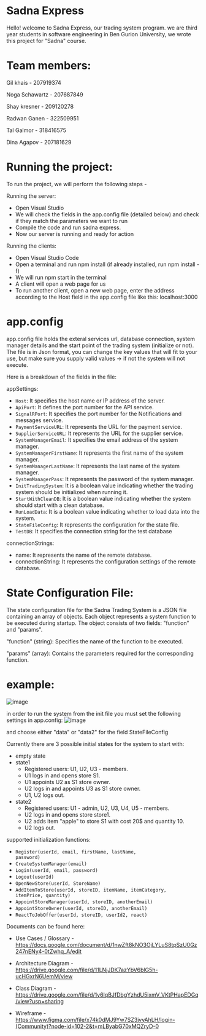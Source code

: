 # Sadna Express

Hello! welcome to Sadna Express, our trading system program.
we are third year students in software engineering in Ben Gurion University, we wrote this project for "Sadna" course.

# Team members:

Gil khais - 207919374

Noga Schawartz - 207687849

Shay kresner - 209120278

Radwan Ganen - 322509951

Tal Galmor - 318416575

Dina Agapov - 207181629

# Running the project:
To run the project, we will perform the following steps -

Running the server:
- Open Visual Studio
- We will check the fields in the app.config file (detailed below) and check if they match the parameters we want to run
- Compile the code and run sadna express.
- Now our server is running and ready for action

Running the clients:
- Open Visual Studio Code
- Open a terminal and run npm install (if already installed, run npm install -f)
- We will run npm start in the terminal
- A client will open a web page for us
- To run another client, open a new web page, enter the address according to the Host field in the app.config file like this: localhost:3000

# app.config
 
app.config file holds the exteral services url, database connection, system manager details and the start point of the trading system (initialize or not). 
The file is in Json format,  you can change the key values that will fit to your use, but make sure you supply valid values -> if not the system will not execute.

Here is a breakdown of the fields in the file:

appSettings:
* <code>Host</code>: It specifies the host name or IP address of the server.
* <code>ApiPort</code>: It defines the port number for the API service.
* <code>SignalRPort</code>: It specifies the port number for the Notifications and messages service. 
* <code>PaymentServiceURL</code>: It represents the URL for the payment service.
* <code>SupplierServiceURL</code>: It represents the URL for the supplier service.
* <code>SystemManagerEmail</code>: It specifies the email address of the system manager.
* <code>SystemManagerFirstName</code>: It represents the first name of the system manager.
* <code>SystemManagerLastName</code>: It represents the last name of the system manager.
* <code>SystemManagerPass</code>: It represents the password of the system manager.
* <code>InitTradingSystem</code>: It is a boolean value indicating whether the trading system should be initialized when running it.
* <code>StartWithCleanDB</code>: It is a boolean value indicating whether the system should start with a clean database.
* <code>RunLoadData</code>: It is a boolean value indicating whether to load data into the system.
* <code>StateFileConfig</code>: It represents the configuration for the state file.
* <code>TestDB</code>: It specifies the connection string for the test database

connectionStrings:
* name: It represents the name of the remote database.
* connectionString: It represents the configuration settings of the remote database.

# State Configuration File:

The state configuration file for the Sadna Trading System is a JSON file containing an array of objects. Each object represents a system function to be executed during startup. The object consists of two fields: "function" and "params".

"function" (string): Specifies the name of the function to be executed.

"params" (array): Contains the parameters required for the corresponding function.

# example:
![image](https://github.com/Gil4390/Sadna/assets/76035272/75c7dc29-a937-4f2d-b57b-6fd3905e5bf0)

in order to run the system from the init file you must set the following settings in app.config:
![image](https://github.com/Gil4390/Sadna/assets/80397780/c92c9455-2628-46d2-a870-c274e810499c)

and choose either "data" or "data2" for the field StateFileConfig

Currently there are 3 possible initial states for the system to start with:
<ul>
  <li> empty state </li>
  <li> state1 
    <ul> 
      <li> Registered users: U1, U2, U3 - members. </li>
      <li> U1 logs in and opens store S1. </li>
      <li> U1 appoints U2 as S1 store owner. </li>
      <li> U2 logs in and appoints U3 as S1 store owner. </li>
      <li> U1, U2 logs out. </li>
    </ul>
  </li>
    <li> state2
    <ul> 
      <li> Registered users: U1 - admin, U2, U3, U4, U5 - members. </li>
      <li> U2 logs in and opens store store1. </li>
      <li> U2 adds item "apple" to store S1 with cost 20$ and quantity 10. </li>
      <li> U2 logs out. </li>
    </ul>
  </li>
</ul>

supported initialization functions: 
- <code>Register(userId, email, firstName, lastName, password)</code>
- <code>CreateSystemManager(email)</code>
- <code>Login(userId, email, password)</code>
- <code>Logout(userId)</code>
- <code>OpenNewStore(userId, StoreName)</code>
- <code>AddItemToStore(userId, storeID, itemName, itemCategory, itemPrice, quantity)</code>
- <code>AppointStoreManager(userId, storeID, anotherEmail)</code>
- <code>AppointStoreOwner(userId, storeID, anotherEmail)</code>
- <code>ReactToJobOffer(userId, storeID, userId2, react)</code>


Documents can be found here:
- Use Cases / Glossary - https://docs.google.com/document/d/1nwZft8kNO3OjLYLuS8tpSzU0Gz247nENy4-0tZwhq_A/edit

- Architecture Diagram - https://drive.google.com/file/d/11LNjJDK7azYbV6blG5h-ucHGxrN6UemM/view

- Class Diagram - https://drive.google.com/file/d/1y6IqBJfDbgYzhdU5ixmV_VKtPHapEDGq/view?usp=sharing

- Wireframe - https://www.figma.com/file/x74k0dMJ9Yw7SZ3jvyAhLH/login-(Community)?node-id=102-2&t=mLByabG70xMQZryD-0
